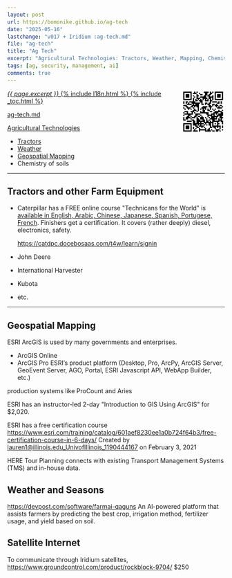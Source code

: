 ```yaml
---
layout: post
url: https://bomonike.github.io/ag-tech
date: "2025-05-16"
lastchange: "v017 + Iridium :ag-tech.md"
file: "ag-tech"
title: "Ag Tech"
excerpt: "Agricultural Technologies: Tractors, Weather, Mapping, Chemistry, etc."
tags: [ag, security, management, ai]
comments: true
---
```

<a target="_blank" href="https://bomonike.github.io/ag-tech"><img align="right" width="100" height="100" alt="ag-tech.png" src="https://github.com/bomonike/bomonike.github.io/blob/master/images/ag-tech.png?raw=true" />
<i>{{ page.excerpt }}</i>
{% include l18n.html %}
{% include _toc.html %}

ag-tech.md

Agricultural Technologies

* Tractors
* <a target="_blank" href="https://bomonike.github.io/weather-info/">Weather</a>
* <a href="#Geospatial">Geospatial Mapping</a>
* Chemistry of soils

<hr />

## Tractors and other Farm Equipment

* Caterpillar has a FREE online course "Technicans for the World" is <a target="_blank" href="https://catdpc.docebosaas.com/t4w/pages/49/caterpillarr-technicians-for-the-world">available in English, Arabic, Chinese, Japanese, Spanish, Portugese, French</a>. Finishers get a certification. It  covers (rather deeply) diesel, electronics, safety.

    https://catdpc.docebosaas.com/t4w/learn/signin

* John Deere
* International Harvester
* Kubota
* etc.

<hr />

<a name="Geospatial"></a>

## Geospatial Mapping

ESRI ArcGIS is used by many governments and enterprises.
* ArcGIS Online
* ArcGIS Pro
 ESRI’s product platform (Desktop, Pro, ArcPy, ArcGIS Server, GeoEvent Server, AGO, Portal, ESRI Javascript API, WebApp Builder, etc.)

production systems like ProCount and Aries

ESRI has an instructor-led 2-day "Introduction to GIS Using ArcGIS" for $2,020.

ESRI has a free certification course
https://www.esri.com/training/catalog/601aef8230ee1a0b724f64b3/free-certification-course-in-6-days/
Created by lauren1@illinois.edu_UnivofIllinois_1190444167 on February 3, 2021



HERE Tour Planning connects with existing Transport Management Systems (TMS) and in-house data.


## Weather and Seasons

https://devpost.com/software/farmai-qaguns
An Al-powered platform that assists farmers by predicting the best crop, irrigation method, fertilizer usage, and yield based on soil.


## Satellite Internet 

To communicate through Iridium satellites, 
https://www.groundcontrol.com/product/rockblock-9704/
$250 